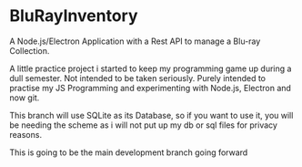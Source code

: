 # BluRayInventory
A Node.js/Electron Application with a Rest API to manage a Blu-ray Collection.


A little practice project i started to keep my programming game up during a dull semester. Not intended to be taken seriously.
Purely intended to practise my JS Programming and experimenting with Node.js, Electron and now git. 

This branch will use SQLite as its Database, so if you want to use it, you will be needing the scheme as i will not put up my db or sql files for privacy reasons. 


This is going to be the main development branch going forward
